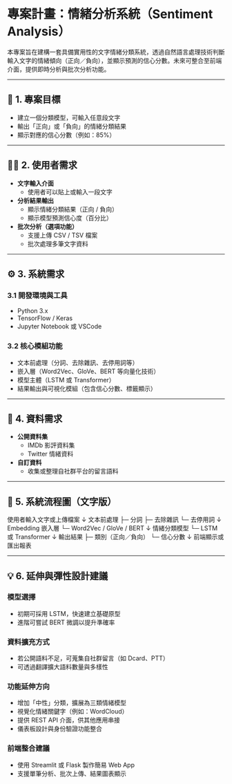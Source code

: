 # 專案計畫：情緒分析系統（Sentiment Analysis）

本專案旨在建構一套具備實用性的文字情緒分類系統，透過自然語言處理技術判斷輸入文字的情緒傾向（正向／負向），並顯示預測的信心分數。未來可整合至前端介面，提供即時分析與批次分析功能。

---

## 🎯 1. 專案目標

- 建立一個分類模型，可輸入任意段文字
- 輸出「正向」或「負向」的情緒分類結果
- 顯示對應的信心分數（例如：85%）

---

## 🧑‍💻 2. 使用者需求

- **文字輸入介面**
  - 使用者可以貼上或輸入一段文字
- **分析結果輸出**
  - 顯示情緒分類結果（正向 / 負向）
  - 顯示模型預測信心度（百分比）
- **批次分析（選項功能）**
  - 支援上傳 CSV / TSV 檔案
  - 批次處理多筆文字資料

---

## ⚙️ 3. 系統需求

### 3.1 開發環境與工具

- Python 3.x
- TensorFlow / Keras
- Jupyter Notebook 或 VSCode

### 3.2 核心模組功能

- 文本前處理（分詞、去除雜訊、去停用詞等）
- 嵌入層（Word2Vec、GloVe、BERT 等向量化技術）
- 模型主體（LSTM 或 Transformer）
- 結果輸出與可視化模組（包含信心分數、標籤顯示）

---

## 📂 4. 資料需求

- **公開資料集**
  - IMDb 影評資料集
  - Twitter 情緒資料
- **自訂資料**
  - 收集或整理自社群平台的留言語料

---

## 🔄 5. 系統流程圖（文字版）

使用者輸入文字或上傳檔案
↓
文本前處理
├─ 分詞
├─ 去除雜訊
└─ 去停用詞
↓
Embedding 嵌入層
└─ Word2Vec / GloVe / BERT
↓
情緒分類模型
└─ LSTM 或 Transformer
↓
輸出結果
├─ 類別（正向／負向）
└─ 信心分數
↓
前端顯示或匯出報表

---

## 💡 6. 延伸與彈性設計建議

### 模型選擇
- 初期可採用 LSTM，快速建立基礎原型
- 進階可嘗試 BERT 微調以提升準確率

### 資料擴充方式
- 若公開語料不足，可蒐集自社群留言（如 Dcard、PTT）
- 可透過翻譯擴大語料數量與多樣性

### 功能延伸方向
- 增加「中性」分類，擴展為三類情緒模型
- 視覺化情緒關鍵字（例如：WordCloud）
- 提供 REST API 介面，供其他應用串接
- 儀表板設計與身份驗證功能整合

### 前端整合建議
- 使用 Streamlit 或 Flask 製作簡易 Web App
- 支援單筆分析、批次上傳、結果圖表顯示

